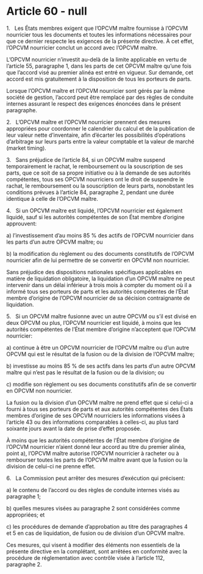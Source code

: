 # Article 60 - null


1.   Les États membres exigent que l’OPCVM maître fournisse à l’OPCVM nourricier tous les documents et toutes les informations nécessaires pour que ce dernier respecte les exigences de la présente directive. À cet effet, l’OPCVM nourricier conclut un accord avec l’OPCVM maître.

L’OPCVM nourricier n’investit au-delà de la limite applicable en vertu de l’article 55, paragraphe 1, dans les parts de cet OPCVM maître qu’une fois que l’accord visé au premier alinéa est entré en vigueur. Sur demande, cet accord est mis gratuitement à la disposition de tous les porteurs de parts.

Lorsque l’OPCVM maître et l’OPCVM nourricier sont gérés par la même société de gestion, l’accord peut être remplacé par des règles de conduite internes assurant le respect des exigences énoncées dans le présent paragraphe.

2.   L’OPCVM maître et l’OPCVM nourricier prennent des mesures appropriées pour coordonner le calendrier du calcul et de la publication de leur valeur nette d’inventaire, afin d’écarter les possibilités d’opérations d’arbitrage sur leurs parts entre la valeur comptable et la valeur de marché (market timing).

3.   Sans préjudice de l’article 84, si un OPCVM maître suspend temporairement le rachat, le remboursement ou la souscription de ses parts, que ce soit de sa propre initiative ou à la demande de ses autorités compétentes, tous ses OPCVM nourriciers ont le droit de suspendre le rachat, le remboursement ou la souscription de leurs parts, nonobstant les conditions prévues à l’article 84, paragraphe 2, pendant une durée identique à celle de l’OPCVM maître.

4.   Si un OPCVM maître est liquidé, l’OPCVM nourricier est également liquidé, sauf si les autorités compétentes de son État membre d’origine approuvent:

a) l’investissement d’au moins 85 % des actifs de l’OPCVM nourricier dans les parts d’un autre OPCVM maître; ou

b) la modification du règlement ou des documents constitutifs de l’OPCVM nourricier afin de lui permettre de se convertir en OPCVM non nourricier.

Sans préjudice des dispositions nationales spécifiques applicables en matière de liquidation obligatoire, la liquidation d’un OPCVM maître ne peut intervenir dans un délai inférieur à trois mois à compter du moment où il a informé tous ses porteurs de parts et les autorités compétentes de l’État membre d’origine de l’OPCVM nourricier de sa décision contraignante de liquidation.

5.   Si un OPCVM maître fusionne avec un autre OPCVM ou s’il est divisé en deux OPCVM ou plus, l’OPCVM nourricier est liquidé, à moins que les autorités compétentes de l’État membre d’origine n’acceptent que l’OPCVM nourricier:

a) continue à être un OPCVM nourricier de l’OPCVM maître ou d’un autre OPCVM qui est le résultat de la fusion ou de la division de l’OPCVM maître;

b) investisse au moins 85 % de ses actifs dans les parts d’un autre OPCVM maître qui n’est pas le résultat de la fusion ou de la division; ou

c) modifie son règlement ou ses documents constitutifs afin de se convertir en OPCVM non nourricier.

La fusion ou la division d’un OPCVM maître ne prend effet que si celui-ci a fourni à tous ses porteurs de parts et aux autorités compétentes des États membres d’origine de ses OPCVM nourriciers les informations visées à l’article 43 ou des informations comparables à celles-ci, au plus tard soixante jours avant la date de prise d’effet proposée.

À moins que les autorités compétentes de l’État membre d’origine de l’OPCVM nourricier n’aient donné leur accord au titre du premier alinéa, point a), l’OPCVM maître autorise l’OPCVM nourricier à racheter ou à rembourser toutes les parts de l’OPCVM maître avant que la fusion ou la division de celui-ci ne prenne effet.

6.   La Commission peut arrêter des mesures d’exécution qui précisent:

a) le contenu de l’accord ou des règles de conduite internes visés au paragraphe 1;

b) quelles mesures visées au paragraphe 2 sont considérées comme appropriées; et

c) les procédures de demande d’approbation au titre des paragraphes 4 et 5 en cas de liquidation, de fusion ou de division d’un OPCVM maître.

Ces mesures, qui visent à modifier des éléments non essentiels de la présente directive en la complétant, sont arrêtées en conformité avec la procédure de réglementation avec contrôle visée à l’article 112, paragraphe 2.
